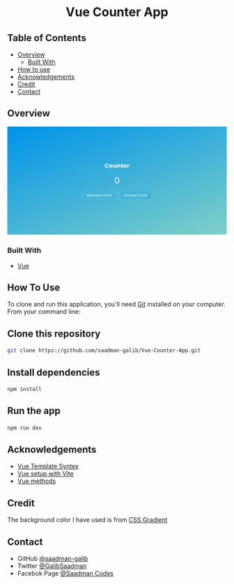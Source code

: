 <h1 align="center">Vue Counter App</h1>

## Table of Contents

- [Overview](#overview)
  - [Built With](#built-with)
- [How to use](#how-to-use)
- [Acknowledgements](#acknowledgements)
- [Credit](#credit)
- [Contact](#contact)

## Overview

![screenshot](./src/assets/README.png)



### Built With

- [Vue](#built-with)

## How To Use

To clone and run this application, you'll need [Git](https://git-scm.com) installed on your computer. From your command line:
## Clone this repository
```bash
git clone https://github.com/saadman-galib/Vue-Counter-App.git
```
## Install dependencies
```bash
npm install
```
## Run the app
```bash
npm run dev
```

## Acknowledgements

- [Vue Template Syntex](#acknowledgements)
- [Vue setup with Vite](#acknowledgements)
- [Vue methods](#acknowledgements)

## Credit
The background color I have used is from [CSS Gradient](https://cssgradient.io/)

## Contact

- GitHub [@saadman-galib](https://www.github.com/saadman-galib)
- Twitter [@GalibSaadman](https://www.twitter.com/GalibSaadman)
- Facebok Page [@Saadman Codes](https://www.facebook.com/saadman.codes/)